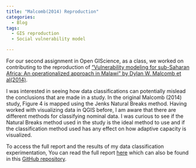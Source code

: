 ```yaml
---
title: "Malcomb(2014) Reproduction"
categories:
  - Blog
tags:
  - GIS reproduction
  - Social vulnerability model

---
```

For our second assignment in Open GIScience, as a class, we worked on contributing to the reproduction of [“Vulnerability modeling for sub-Saharan Africa: An operationalized approach in Malawi” by Dylan W. Malcomb et al(2014)](https://www.sciencedirect.com/science/article/abs/pii/S0143622814000058?via%3Dihub).  

I was interested in seeing how data classifications can potentially mislead the conclusions that are made in a study. In the original Malcomb (2014) study, Figure 4 is mapped using the Jenks Natural Breaks method. Having worked with visualizing data in QGIS before, I am aware that there are different methods for classifying nominal data. I was curious to see if the Natural Breaks method used in the study is the ideal method to use and if the classification method used has any effect on how adaptive capacity is visualized. 

To access the full report and the results of my data classification experimentation, 
You can read the full report [here](https://azalecki.github.io/RPr-Malcomb-2014) which can also be found in this [GitHub repository]( www.github.com/azalecki/RPr-Malcomb-2014/). 
